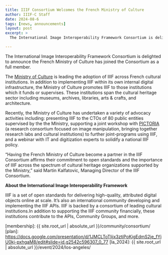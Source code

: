 ```yaml
---
title: IIIF Consortium Welcomes the French Ministry of Culture
author: IIIF-C Staff
date: 2024-08-6
tags: [news, announcements]
layout: post
excerpt: >
  The International Image Interoperability Framework Consortium is delighted to announce the French Ministry of Culture is a new member. 

---
```


The International Image Interoperability Framework Consortium is delighted to announce the French Ministry of Culture has joined the Consortium as a full member. 

The [Ministry of Culture](https://www.culture.gouv.fr/en) is leading the adoption of IIIF across French cultural institutions. In addition to implementing IIIF within its own internal digital infrastructure, the Ministry of Culture promotes IIIF to those institutions which it funds or supervises. These institutions span the cultural heritage sector including museums, archives, libraries, arts & crafts, and architecture. 

Recently, the Ministry of Culture has undertaken a variety of advocacy activities including: presenting IIIF to the CTOs of 80 public entities supervised by the the MInistry, supporting a joint workshop with [PICTORIA](https://pictoria.hypotheses.org/category/appels/appels-a-contribution) (a research consortium focused on image manipulation, bringing together research labs and cultural institutions)  to further joint-programs using IIIF, and a webinar with IT and digitization experts to solidify a national IIIF policy. 

“Having the French Ministry of Culture become a partner in the IIIF Consortium affirms their commitment to open standards and the importance of IIIF across the spectrum of cultural heritage organizations supported by the Ministry,” said Martin Kalfatovic, Managing Director of the IIIF Consortium.

**About the International Image Interoperability Framework**

IIIF is a set of open standards for delivering high-quality, attributed digital objects online at scale. It’s also an international community developing and implementing the IIIF APIs. IIIF is backed by a consortium of leading cultural institutions.In addition to supporting the IIIF community financially, these institutions contribute to the APIs, Community Groups, and more.



[membership]: {{ site.root_url | absolute_url }}/community/consortium/
[plan]: https://docs.google.com/presentation/d/1JMCLToTlijx3ztiPoKigEdmS2je_fYjU0kj-pxhgaM8/edit#slide=id.g2542c596307_0_77
[la_2024]: {{ site.root_url | absolute_url }}/event/2024/los-angeles/